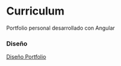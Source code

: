 # Curriculum
Portfolio personal desarrollado con Angular

### Diseño
[ Diseño Portfolio](https://www.figma.com/file/9HSlNWW4m3LfvJfi00676x/Curriculum?node-id=0%3A1)
